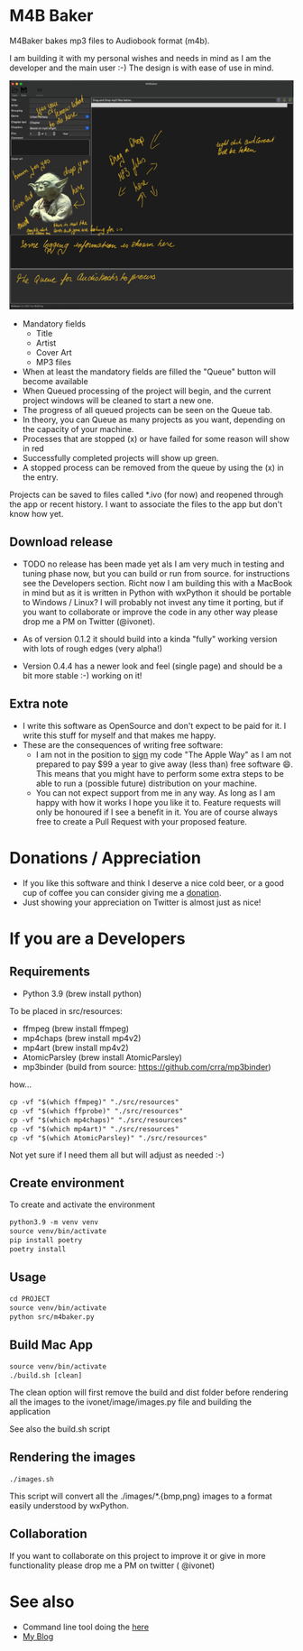 # M4B Baker

M4Baker bakes mp3 files to Audiobook format (m4b).

I am building it with my personal wishes and needs in mind as I am the developer and the main user :-)
The design is with ease of use in mind.

![](doc/Screen-main.png)

* Mandatory fields
    * Title
    * Artist
    * Cover Art
    * MP3 files
* When at least the mandatory fields are filled the "Queue" button will become available
* When Queued processing of the project will begin, and the current project windows will be cleaned to start a new one.
* The progress of all queued projects can be seen on the Queue tab.
* In theory, you can Queue as many projects as you want, depending on the capacity of your machine.
* Processes that are stopped (x) or have failed for some reason will show in red
* Successfully completed projects will show up green.
* A stopped process can be removed from the queue by using the (x) in the entry.

Projects can be saved to files called *.ivo (for now) and reopened through the app or recent history. I want to
associate the files to the app but don't know how yet.

## Download release

* TODO no release has been made yet als I am very much in testing and tuning phase now, but you can build or run from
  source. for instructions see the Developers section. Richt now I am building this with a MacBook in mind but as it is
  written in Python with wxPython it should be portable to Windows / Linux? I will probably not invest any time it
  porting, but if you want to collaborate or improve the code in any other way please drop me a PM on Twitter (@ivonet).

* As of version 0.1.2 it should build into a kinda "fully" working version with lots of rough edges
  (very alpha!)

* Version 0.4.4 has a newer look and feel (single page) and should be a bit more stable :-) working on it!

## Extra note

* I write this software as OpenSource and don't expect to be paid for it. I write this stuff for myself and that makes
  me happy.
* These are the consequences of writing free software:
    * I am not in the position to [sign](https://developer.apple.com/developer-id/) my code
      "The Apple Way" as I am not prepared to pay $99 a year to give away (less than) free software 😄. This means that
      you might have to perform some extra steps to be able to run a (possible future) distribution on your machine.
    * You can not expect support from me in any way. As long as I am happy with how it works I hope you like it to.
      Feature requests will only be honoured if I see a benefit in it. You are of course always free to create a Pull
      Request with your proposed feature.

# Donations / Appreciation

* If you like this software and think I deserve a nice cold beer, or a good cup of coffee you can consider giving me
  a [donation](http://ivo2u.nl/Zc).
* Just showing your appreciation on Twitter is almost just as nice!

# If you are a Developers

## Requirements

- Python 3.9 (brew install python)

To be placed in src/resources:

- ffmpeg (brew install ffmpeg)
- mp4chaps (brew install mp4v2)
- mp4art (brew install mp4v2)
- AtomicParsley (brew install AtomicParsley)
- mp3binder (build from source: https://github.com/crra/mp3binder)

how...

```shell
cp -vf "$(which ffmpeg)" "./src/resources"
cp -vf "$(which ffprobe)" "./src/resources"
cp -vf "$(which mp4chaps)" "./src/resources"
cp -vf "$(which mp4art)" "./src/resources"
cp -vf "$(which AtomicParsley)" "./src/resources"
```

Not yet sure if I need them all but will adjust as needed :-)

## Create environment

To create and activate the environment

```shell
python3.9 -m venv venv
source venv/bin/activate
pip install poetry 
poetry install
```

## Usage

```shell
cd PROJECT
source venv/bin/activate
python src/m4baker.py
```

## Build Mac App

```shell
source venv/bin/activate
./build.sh [clean]
```

The clean option will first remove the build and dist folder before rendering all the images to the
ivonet/image/images.py file and building the application

See also the build.sh script

## Rendering the images

```shell
./images.sh
```

This script will convert all the ./images/*.{bmp,png} images to a format easily understood by wxPython.

## Collaboration

If you want to collaborate on this project to improve it or give in more functionality please drop me a PM on twitter (
@ivonet)

# See also

* Command line tool doing the [here](https://github.com/IvoNet/docker-mediatools/)
* [My Blog](https://www.ivonet.nl) 
